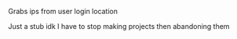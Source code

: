 Grabs ips from user login location

Just a stub idk I have to stop making projects then abandoning them
